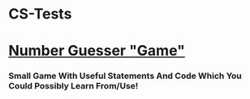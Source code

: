 # CS-Tests
# [Number Guesser "Game"](https://github.com/ChrxnZ/CS-Tests/blob/main/Useful%20Stuff/NumberGuesser.cs)
### Small Game With Useful Statements And Code Which You Could Possibly Learn From/Use!
